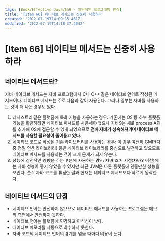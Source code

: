 ```yaml
---
tags: [Book/Effective Java/Ch9 - 일반적인 프로그래밍 원칙]
title: '[Item 66] 네이티브 메서드는 신중히 사용하라'
created: '2022-07-19T14:09:35.461Z'
modified: '2022-07-19T14:18:37.404Z'
---
```


# [Item 66] 네이티브 메서드는 신중히 사용하라

## 네이티브 메서드란?

자바 네이티브 메서드는 자바 프로그램에서 C나 C++ 같은 네이티브 언어로 작성된 메서드이다. 네이티브 메서드는 주로 다음과 같이 사용된다. 그러나 일부는 자바를 사용하는 것이 더 나은 경우도 있다.

1. 레지스트리 같은 플랫폼에 특화 기능을 사용하는 경우: 기존에는 OS 등 하부 플랫폼 기능을 활용하려면 네이티브 메서드를 사용해야 했으나 자바9는 새로 process API를 추가해 OS에 접근할 수 있게 되었으므로 **점차 자바가 성숙해져가며 네이티브 메서드를 사용할 필요성이 줄어들고 있다.**
2. 네이티브 코드로 작성된 기존 라이브러리를 사용하는 경우: 이 경우 여전히 GMP(다중 정밀 연산 라이브러리) 등은 네이티브 라이브러리를 중심으로 발전하고 있으므로 네이티브 메서드를 사용하는 것이 크게 문제가 되지 않는다.
3. 성능에 결정적인 영향을 주는 부분에 사용하는 경우: 자바 초기 시절(자바3 이전)에는 자바 성능이 좋지 않았을 수 있지만 최근 JVM은 다른 플랫폼에 견줄만한 성능을 보인다. 순수 자바 코드를 튜닝한 결과 현재는 네이티브 메서드보다 빠르게 동작한다.

## 네이티브 메서드의 단점

- 네이티브 언어는 안전하지 않으므로 네이티브 메서드를 사용하는 프로그램은 메모리 측면에서 안전하지 못하다.
- 네이티브 언어는 플랫폼에 민감하고 이식성이 낮다.
- 네이티브 메모리를 자동으로 회수하지 못한다.
- 자바 코드와 네이티브 언어의 경계를 넘을 때마다 비용이 든다.

